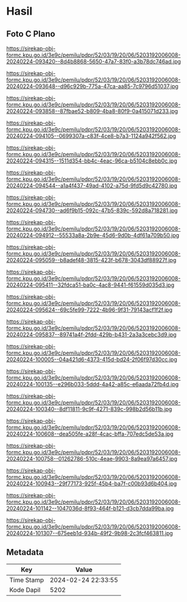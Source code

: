 # Hasil

## Foto C Plano

https://sirekap-obj-formc.kpu.go.id/3e9c/pemilu/pdpr/52/03/19/20/06/5203192006008-20240224-093420--8d4b8868-5650-47a7-83f0-a3b78dc746ad.jpg

https://sirekap-obj-formc.kpu.go.id/3e9c/pemilu/pdpr/52/03/19/20/06/5203192006008-20240224-093648--d96c929b-775a-47ca-aa85-7c9796d51037.jpg

https://sirekap-obj-formc.kpu.go.id/3e9c/pemilu/pdpr/52/03/19/20/06/5203192006008-20240224-093858--87fbae52-b809-4ba8-80f9-0a415071d233.jpg

https://sirekap-obj-formc.kpu.go.id/3e9c/pemilu/pdpr/52/03/19/20/06/5203192006008-20240224-094105--0699307a-c83f-4ce8-b7a3-1124a942f562.jpg

https://sirekap-obj-formc.kpu.go.id/3e9c/pemilu/pdpr/52/03/19/20/06/5203192006008-20240224-094315--1511d354-bb4c-4eac-96ca-b5104c8ebb0c.jpg

https://sirekap-obj-formc.kpu.go.id/3e9c/pemilu/pdpr/52/03/19/20/06/5203192006008-20240224-094544--a1a4f437-49ad-4102-a75d-9fd5d9c42780.jpg

https://sirekap-obj-formc.kpu.go.id/3e9c/pemilu/pdpr/52/03/19/20/06/5203192006008-20240224-094730--ad6f9b15-092c-47b5-839c-592d8a718281.jpg

https://sirekap-obj-formc.kpu.go.id/3e9c/pemilu/pdpr/52/03/19/20/06/5203192006008-20240224-094912--55533a8a-2b9e-45d6-9d0b-4df61a709b50.jpg

https://sirekap-obj-formc.kpu.go.id/3e9c/pemilu/pdpr/52/03/19/20/06/5203192006008-20240224-095059--b8adef48-3815-423f-b678-3043df88927f.jpg

https://sirekap-obj-formc.kpu.go.id/3e9c/pemilu/pdpr/52/03/19/20/06/5203192006008-20240224-095411--32fdca51-ba0c-4ac8-9441-f61559d035d3.jpg

https://sirekap-obj-formc.kpu.go.id/3e9c/pemilu/pdpr/52/03/19/20/06/5203192006008-20240224-095624--69c5fe99-7222-4b96-9f31-79143acf1f2f.jpg

https://sirekap-obj-formc.kpu.go.id/3e9c/pemilu/pdpr/52/03/19/20/06/5203192006008-20240224-095837--89741a4f-2fdd-429b-b431-2a3a3cebc3d9.jpg

https://sirekap-obj-formc.kpu.go.id/3e9c/pemilu/pdpr/52/03/19/20/06/5203192006008-20240224-100005--04a421d6-4373-415d-bd24-2f06f97d30cc.jpg

https://sirekap-obj-formc.kpu.go.id/3e9c/pemilu/pdpr/52/03/19/20/06/5203192006008-20240224-100135--e296b033-5ddd-4a42-a85c-e6aada72fb4d.jpg

https://sirekap-obj-formc.kpu.go.id/3e9c/pemilu/pdpr/52/03/19/20/06/5203192006008-20240224-100340--8df11811-9c9f-4271-839c-998b2d56b11b.jpg

https://sirekap-obj-formc.kpu.go.id/3e9c/pemilu/pdpr/52/03/19/20/06/5203192006008-20240224-100608--dea505fe-a28f-4cac-bffa-707edc5de53a.jpg

https://sirekap-obj-formc.kpu.go.id/3e9c/pemilu/pdpr/52/03/19/20/06/5203192006008-20240224-100758--01262786-510c-4eae-9903-8a9ea97a6457.jpg

https://sirekap-obj-formc.kpu.go.id/3e9c/pemilu/pdpr/52/03/19/20/06/5203192006008-20240224-100943--29f77173-925f-45b4-ba7f-c00b93d6b404.jpg

https://sirekap-obj-formc.kpu.go.id/3e9c/pemilu/pdpr/52/03/19/20/06/5203192006008-20240224-101142--1047036d-8f93-464f-b121-d3cb7dda99ba.jpg

https://sirekap-obj-formc.kpu.go.id/3e9c/pemilu/pdpr/52/03/19/20/06/5203192006008-20240224-101307--675eeb1d-934b-49f2-9b98-2c3fcf463811.jpg


## Metadata

| Key        | Value               |
| ---------- | ------------------- |
| Time Stamp | 2024-02-24 22:33:55 |
| Kode Dapil | 5202                |



